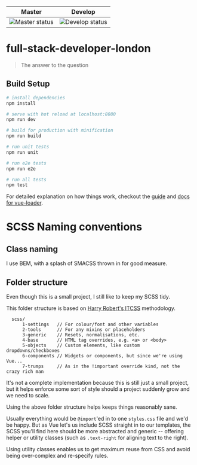 |  Master  |  Develop  |
|:-:|:-:|
| ![Master status](https://img.shields.io/circleci/project/github/leeDav/full-stack-developer-london/master.svg) | ![Develop status](https://img.shields.io/circleci/project/github/leeDav/full-stack-developer-london/develop.svg) |

# full-stack-developer-london

> The answer to the question

## Build Setup

``` bash
# install dependencies
npm install

# serve with hot reload at localhost:8080
npm run dev

# build for production with minification
npm run build

# run unit tests
npm run unit

# run e2e tests
npm run e2e

# run all tests
npm test
```

For detailed explanation on how things work, checkout the [guide](http://vuejs-templates.github.io/webpack/) and [docs for vue-loader](http://vuejs.github.io/vue-loader).

# SCSS Naming conventions
## Class naming
I use BEM, with a splash of SMACSS thrown in for good measure.

## Folder structure
Even though this is a small project, I still like to keep my SCSS tidy.

This folder structure is based on [Harry Robert's ITCSS](http://www.creativebloq.com/web-design/manage-large-css-projects-itcss-101517528) methodology.

```
  scss/
      1-settings   // For colour/font and other variables
      2-tools      // For any mixins or placeholders
      3-generic    // Resets, normalisations, etc.
      4-base       // HTML tag overrides, e.g. <a> or <body>
      5-objects    // Custom elements, like custom dropdowns/checkboxes
      6-components // Widgets or components, but since we're using Vue...
      7-trumps     // As in the !important override kind, not the crazy rich man
```

It's not a complete implementation because this is still just a small project,
but it helps enforce some sort of style should a project suddenly grow and
we need to scale.

Using the above folder structure helps keeps things reasonably sane.

Usually everything would be `@import`'ed in to one `styles.css` file and we'd
be happy. But as Vue let's us include SCSS straight in to our templates, the
SCSS you'll find here should be more abstracted and generic -- offering helper
or utility classes (such as `.text-right` for aligning text to the right).

Using utility classes enables us to get maximum reuse from CSS and avoid
being over-complex and re-specify rules.
